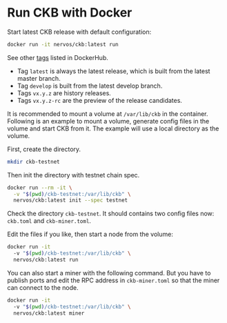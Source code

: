 # Run CKB with Docker

Start latest CKB release with default configuration:

```bash
docker run -it nervos/ckb:latest run
```

See other
[tags](https://cloud.docker.com/u/nervos/repository/docker/nervos/ckb/tags)
listed in DockerHub.

- Tag `latest` is always the latest release, which is built from the latest
  master branch.
- Tag `develop` is built from the latest develop branch.
- Tags `vx.y.z` are history releases.
- Tags `vx.y.z-rc` are the preview of the release candidates.

It is recommended to mount a volume at `/var/lib/ckb` in the container.
Following is an example to mount a volume, generate config files in the volume
and start CKB from it. The example will use a local directory as the volume.

First, create the directory.

```bash
mkdir ckb-testnet
```

Then init the directory with testnet chain spec.

```bash
docker run --rm -it \
  -v "$(pwd)/ckb-testnet:/var/lib/ckb" \
  nervos/ckb:latest init --spec testnet
```

Check the directory `ckb-testnet`. It should contains two config files now:
`ckb.toml` and `ckb-miner.toml`.

Edit the files if you like, then start a node from the volume:

```bash
docker run -it
  -v "$(pwd)/ckb-testnet:/var/lib/ckb" \
  nervos/ckb:latest run
```

You can also start a miner with the following command. But you have to publish
ports and edit the RPC address in `ckb-miner.toml` so that the miner can
connect to the node.

```bash
docker run -it
  -v "$(pwd)/ckb-testnet:/var/lib/ckb" \
  nervos/ckb:latest miner
```
